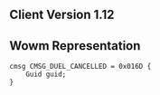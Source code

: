 ## Client Version 1.12

## Wowm Representation
```rust,ignore
cmsg CMSG_DUEL_CANCELLED = 0x016D {
    Guid guid;    
}

```
